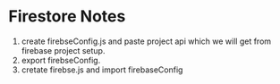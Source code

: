 # Firestore Notes
1. create firebseConfig.js and paste project api which we will get from firebase project setup.
2. export firebseConfig.
3. cretate firebse.js and import firebaseConfig 

